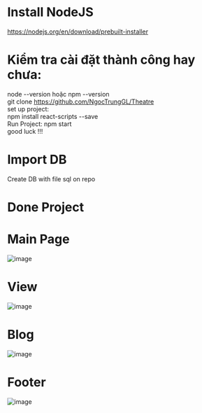# Install NodeJS <br>
https://nodejs.org/en/download/prebuilt-installer <br>
# Kiểm tra cài đặt thành công hay chưa: <br>
node --version hoặc npm --version <br>
git clone https://github.com/NgocTrungGL/Theatre <br>
set up project: <br>
npm install react-scripts --save <br>
Run Project: npm start <br>
good luck !!! <br>
# Import DB
Create DB with file sql on repo
# Done Project 
# Main Page
![image](https://github.com/user-attachments/assets/5ea28aae-995a-4f6f-839b-65eaa171ccf6)
# View 
![image](https://github.com/user-attachments/assets/64f93079-b9e0-4ce8-b4f6-5bd39335289a)
# Blog
![image](https://github.com/user-attachments/assets/f90eb713-55ed-4937-a87f-00697b2bfbaf)
# Footer
![image](https://github.com/user-attachments/assets/24d0dcbe-ea8d-4694-9cbf-9cb051a2f1dc)
